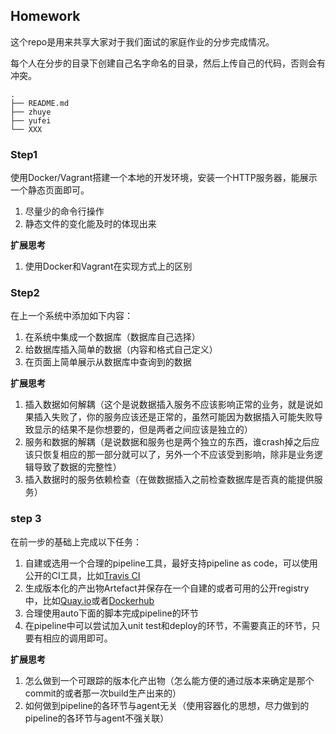 ## Homework

这个repo是用来共享大家对于我们面试的家庭作业的分步完成情况。

每个人在分步的目录下创建自己名字命名的目录，然后上传自己的代码，否则会有冲突。

```
.
├── README.md
├── zhuye
├── yufei
└── XXX
```

### Step1 

使用Docker/Vagrant搭建一个本地的开发环境，安装一个HTTP服务器，能展示一个静态页面即可。

1. 尽量少的命令行操作
2. 静态文件的变化能及时的体现出来

**扩展思考**

1. 使用Docker和Vagrant在实现方式上的区别

### Step2

在上一个系统中添加如下内容：
1. 在系统中集成一个数据库（数据库自己选择）
2. 给数据库插入简单的数据（内容和格式自己定义）
3. 在页面上简单展示从数据库中查询到的数据

**扩展思考**

1. 插入数据如何解耦（这个是说数据插入服务不应该影响正常的业务，就是说如果插入失败了，你的服务应该还是正常的，虽然可能因为数据插入可能失败导致显示的结果不是你想要的，但是两者之间应该是独立的）
2. 服务和数据的解耦（是说数据和服务也是两个独立的东西，谁crash掉之后应该只恢复相应的那一部分就可以了，另外一个不应该受到影响，除非是业务逻辑导致了数据的完整性）
3. 插入数据时的服务依赖检查（在做数据插入之前检查数据库是否真的能提供服务）



### step 3

在前一步的基础上完成以下任务：

1. 自建或选用一个合理的pipeline工具，最好支持pipeline as code，可以使用公开的CI工具，比如[Travis CI](https://travis-ci.org/)
2. 生成版本化的产出物Artefact并保存在一个自建的或者可用的公开registry中，比如[Quay.io](https://quay.io)或者[Dockerhub](https://hub.docker.com/)
3. 合理使用auto下面的脚本完成pipeline的环节
4. 在pipeline中可以尝试加入unit test和deploy的环节，不需要真正的环节，只要有相应的调用即可。

**扩展思考**

1. 怎么做到一个可跟踪的版本化产出物（怎么能方便的通过版本来确定是那个commit的或者那一次build生产出来的）
2. 如何做到pipeline的各环节与agent无关（使用容器化的思想，尽力做到的pipeline的各环节与agent不强关联）

